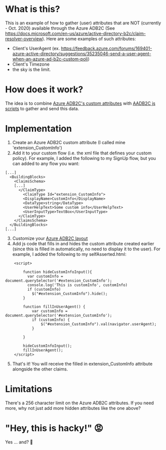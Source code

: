 # What is this?

This is an example of how to gather (user) attributes that are NOT (currently - Oct. 2020) available through the Azure ADB2C (See https://docs.microsoft.com/en-us/azure/active-directory-b2c/claim-resolver-overview).
Here are some examples of such attributes:

- Client's UserAgent (ex. https://feedback.azure.com/forums/169401-azure-active-directory/suggestions/35235046-send-a-user-agent-when-an-azure-ad-b2c-custom-poli)
- Client's Timezone
- the sky is the limit.

# How does it work?

The idea is to combine [Azure ADB2C's custom attributes](https://docs.microsoft.com/en-us/azure/active-directory-b2c/user-flow-custom-attributes) with [AADB2C js scripts](https://docs.microsoft.com/en-us/azure/active-directory-b2c/javascript-samples) to gather and send this data.

# Implementation
1. Create an Azure ADB2C custom attribute (I called mine 'extension_CustomInfo')
2. Add it to your custom flow (i.e. the xml file that defines your custom policy). For example, I added the following to my SignUp flow, but you can added to any flow you want:

```
[...]
  <BuildingBlocks>
    <ClaimsSchema>
    [...]
      </ClaimType>
        <ClaimType Id="extension_CustomInfo">
        <DisplayName>CustomInfo</DisplayName>
        <DataType>string</DataType>
        <UserHelpText>Some custom info</UserHelpText>
        <UserInputType>TextBox</UserInputType>
      </ClaimType>
    </ClaimsSchema>
  </BuildingBlocks>
[...]
```

3. Customize your [Azure ADB2C layout](https://docs.microsoft.com/en-us/azure/active-directory-b2c/custom-policy-ui-customization)
4. Add js code that fills in and hides the custom attribute created earlier (since this is filled in automatically, no need to display it to the user). For example, I added the following to my selfAsserted.html:

```
    <script>
    
        function hideCustomInfoInput(){
          var customInfo = document.querySelector('#extension_CustomInfo');
          console.log('This is customInfo', customInfo)
          if (customInfo)
            $("#extension_CustomInfo").hide();
        }
        
        function fillInUserAgent() {
            var customInfo = document.querySelector('#extension_CustomInfo');
            if (customInfo) {
                $("#extension_CustomInfo").val(navigator.userAgent);
            }
    
        }
    
        hideCustomInfoInput();
        fillInUserAgent();
    </script>
```

5. That's it! You will receive the filled in extension_CustomInfo attribute alongside the other claims.

# Limitations
There's a 256 character limit on the Azure ADB2C attributes. If you need more, why not just add more hidden attributes like the one above?

# "Hey, this is hacky!" :rage:
Yes ... and? :nail_care:


